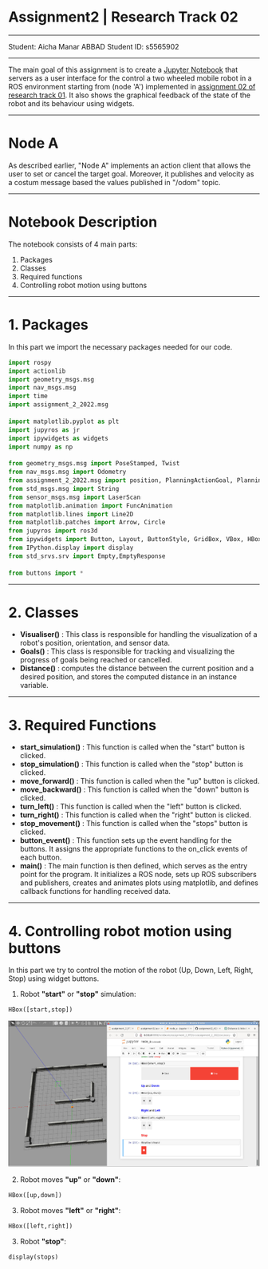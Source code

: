 # Assignment2 | Research Track 02
---------------------------

Student: Aicha Manar ABBAD
Student ID: s5565902

---------------------------

The main goal of this assignment is to create a [Jupyter Notebook](https://github.com/AichaAbbad/assignment2_rt2/blob/fe2a387a12dd0a3801b56e4dda4704cdfcec83ba/src/assignment_2_2022/src/assignment_2_2022/Notebook/node_a.ipynb) that servers as a user interface for the control
a two wheeled mobile robot in a ROS environment starting from (node 'A') implemented in [assignment 02 of research track 01](https://github.com/AichaAbbad/assignment_2_2022.git).
It also shows the graphical feedback of the state of the robot and its behaviour using widgets.

---------------------------

# Node A
As described earlier, "Node A" implements an action client that allows the user to set or cancel the target goal. Moreover, it publishes and velocity as a costum message based the values published in "/odom" topic.

---------------------------

# Notebook Description
The notebook consists of 4 main parts:
1. Packages
2. Classes
3. Required functions
4. Controlling robot motion using buttons

---------------------------

# 1. Packages
In this part we import the necessary packages needed for our code.
```Python
import rospy
import actionlib
import geometry_msgs.msg
import nav_msgs.msg
import time
import assignment_2_2022.msg

import matplotlib.pyplot as plt
import jupyros as jr
import ipywidgets as widgets
import numpy as np

from geometry_msgs.msg import PoseStamped, Twist
from nav_msgs.msg import Odometry
from assignment_2_2022.msg import position, PlanningActionGoal, PlanningActionResult
from std_msgs.msg import String
from sensor_msgs.msg import LaserScan
from matplotlib.animation import FuncAnimation
from matplotlib.lines import Line2D
from matplotlib.patches import Arrow, Circle
from jupyros import ros3d
from ipywidgets import Button, Layout, ButtonStyle, GridBox, VBox, HBox, widgets
from IPython.display import display
from std_srvs.srv import Empty,EmptyResponse

from buttons import *
```
---------------------------

# 2. Classes
* __Visualiser()__ : This class is responsible for handling the visualization of a robot's position, orientation, and sensor data.
* __Goals()__ : This class is responsible for tracking and visualizing the progress of goals being reached or cancelled.
* __Distance()__ : computes the distance between the current position and a desired position, and stores the computed distance in an instance variable.

---------------------------

# 3. Required Functions
* __start_simulation()__ : This function is called when the "start" button is clicked.
* __stop_simulation()__ : This function is called when the "stop" button is clicked.
* __move_forward()__ : This function is called when the "up" button is clicked. 
* __move_backward()__ : This function is called when the "down" button is clicked.
* __turn_left()__ : This function is called when the "left" button is clicked.
* __turn_right()__ : This function is called when the "right" button is clicked.
* __stop_movement()__ : This function is called when the "stops" button is clicked. 
* __button_event()__ : This function sets up the event handling for the buttons. It assigns the appropriate functions to the on_click events of each button.
* __main()__ : The main function is then defined, which serves as the entry point for the program. It initializes a ROS node, sets up ROS subscribers and publishers, creates and animates plots using matplotlib, and defines callback functions for handling received data.

---------------------------

# 4. Controlling robot motion using buttons

In this part we try to control the motion of the robot (Up, Down, Left, Right, Stop) using widget buttons.

1. Robot __"start"__ or __"stop"__ simulation:
```Python
HBox([start,stop])
```

![](https://github.com/AichaAbbad/assignment2_rt2/blob/a891c140672ce9b9c00eba9cc82ca6bbb664ea87/Screenshot%20from%202023-06-02%2017-46-12.png)


2. Robot moves __"up"__ or __"down"__:
```Python
HBox([up,down])
```

3. Robot moves __"left"__ or __"right"__:
```Python
HBox([left,right])
```

3. Robot __"stop"__:
```Python
display(stops)
```
